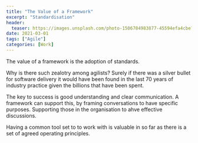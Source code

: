 ```yaml
---
title: "The Value of a Framework"
excerpt: "Standardisation"
header:
  teaser: https://images.unsplash.com/photo-1506784983877-45594efa4cbe?ixlib=rb-1.2.1&ixid=MXwxMjA3fDB8MHxwaG90by1wYWdlfHx8fGVufDB8fHw%3D&auto=format&fit=crop&w=1348&q=80
date: 2021-03-01
tags: ["Agile"]
categories: [Work]
---
```


The value of a framework is the adoption of standards. 

Why is there such zealotry among agilists? Surely if there was a silver bullet for software delivery it would have been found in the last 70 years of industry practice given the billions that have been spent. 

The key to success is good understanding and clear communication. A framework can support this, by framing conversations to have specific purposes. Supporting those in the organisation to ahve effective discussions.

Having a common tool set to to work with is valuable in so far as there is a set of agreed operating principles.